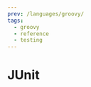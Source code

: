 ```yaml
---
prev: /languages/groovy/
tags:
  - groovy
  - reference
  - testing
---
```


# JUnit

<!--
TODO: Finish this reference
TODO: Add tutorial and link to it
TODO: Add any recipes and link to them
-->
